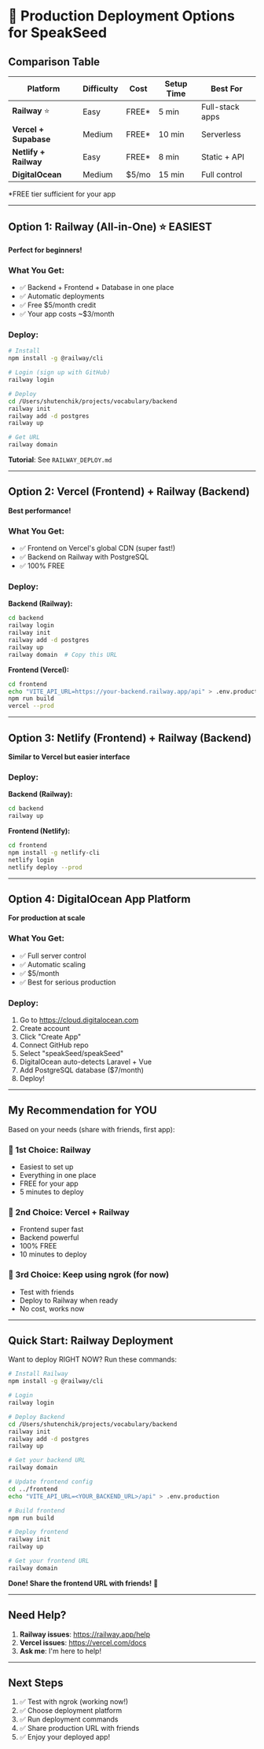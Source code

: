 # 🚀 Production Deployment Options for SpeakSeed

## Comparison Table

| Platform | Difficulty | Cost | Setup Time | Best For |
|----------|------------|------|------------|----------|
| **Railway** ⭐ | Easy | FREE* | 5 min | Full-stack apps |
| **Vercel + Supabase** | Medium | FREE* | 10 min | Serverless |
| **Netlify + Railway** | Easy | FREE* | 8 min | Static + API |
| **DigitalOcean** | Medium | $5/mo | 15 min | Full control |

*FREE tier sufficient for your app

---

## Option 1: Railway (All-in-One) ⭐ EASIEST

**Perfect for beginners!**

### What You Get:
- ✅ Backend + Frontend + Database in one place
- ✅ Automatic deployments
- ✅ Free $5/month credit
- ✅ Your app costs ~$3/month

### Deploy:
```bash
# Install
npm install -g @railway/cli

# Login (sign up with GitHub)
railway login

# Deploy
cd /Users/shutenchik/projects/vocabulary/backend
railway init
railway add -d postgres
railway up

# Get URL
railway domain
```

**Tutorial**: See `RAILWAY_DEPLOY.md`

---

## Option 2: Vercel (Frontend) + Railway (Backend)

**Best performance!**

### What You Get:
- ✅ Frontend on Vercel's global CDN (super fast!)
- ✅ Backend on Railway with PostgreSQL
- ✅ 100% FREE

### Deploy:

**Backend (Railway):**
```bash
cd backend
railway login
railway init
railway add -d postgres
railway up
railway domain  # Copy this URL
```

**Frontend (Vercel):**
```bash
cd frontend
echo "VITE_API_URL=https://your-backend.railway.app/api" > .env.production
npm run build
vercel --prod
```

---

## Option 3: Netlify (Frontend) + Railway (Backend)

**Similar to Vercel but easier interface**

### Deploy:

**Backend (Railway):**
```bash
cd backend
railway up
```

**Frontend (Netlify):**
```bash
cd frontend
npm install -g netlify-cli
netlify login
netlify deploy --prod
```

---

## Option 4: DigitalOcean App Platform

**For production at scale**

### What You Get:
- ✅ Full server control
- ✅ Automatic scaling
- ✅ $5/month
- ✅ Best for serious production

### Deploy:
1. Go to https://cloud.digitalocean.com
2. Create account
3. Click "Create App"
4. Connect GitHub repo
5. Select "speakSeed/speakSeed"
6. DigitalOcean auto-detects Laravel + Vue
7. Add PostgreSQL database ($7/month)
8. Deploy!

---

## My Recommendation for YOU

Based on your needs (share with friends, first app):

### 🥇 1st Choice: **Railway**
- Easiest to set up
- Everything in one place
- FREE for your app
- 5 minutes to deploy

### 🥈 2nd Choice: **Vercel + Railway**
- Frontend super fast
- Backend powerful
- 100% FREE
- 10 minutes to deploy

### 🥉 3rd Choice: **Keep using ngrok** (for now)
- Test with friends
- Deploy to Railway when ready
- No cost, works now

---

## Quick Start: Railway Deployment

Want to deploy RIGHT NOW? Run these commands:

```bash
# Install Railway
npm install -g @railway/cli

# Login
railway login

# Deploy Backend
cd /Users/shutenchik/projects/vocabulary/backend
railway init
railway add -d postgres
railway up

# Get your backend URL
railway domain

# Update frontend config
cd ../frontend
echo "VITE_API_URL=<YOUR_BACKEND_URL>/api" > .env.production

# Build frontend
npm run build

# Deploy frontend
railway init
railway up

# Get your frontend URL
railway domain
```

**Done! Share the frontend URL with friends!** 🎉

---

## Need Help?

1. **Railway issues**: https://railway.app/help
2. **Vercel issues**: https://vercel.com/docs
3. **Ask me**: I'm here to help!

---

## Next Steps

1. ✅ Test with ngrok (working now!)
2. ✅ Choose deployment platform
3. ✅ Run deployment commands
4. ✅ Share production URL with friends
5. ✅ Enjoy your deployed app!

